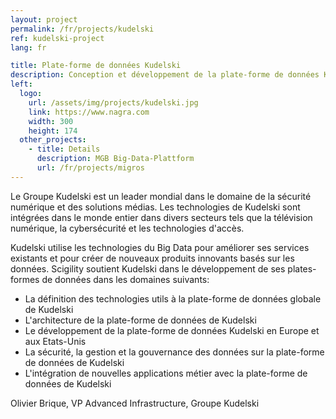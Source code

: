 ```yaml
---
layout: project
permalink: /fr/projects/kudelski
ref: kudelski-project
lang: fr

title: Plate-forme de données Kudelski
description: Conception et développement de la plate-forme de données Kudelski
left:
  logo:
    url: /assets/img/projects/kudelski.jpg
    link: https://www.nagra.com
    width: 300
    height: 174
  other_projects:
    - title: Details
      description: MGB Big-Data-Plattform
      url: /fr/projects/migros
---
```


Le Groupe Kudelski est un leader mondial dans le domaine de la sécurité numérique et des solutions médias. Les technologies de Kudelski sont intégrées dans le monde entier dans divers secteurs tels que la télévision numérique, la cybersécurité et les technologies d'accès.

Kudelski utilise les technologies du Big Data pour améliorer ses services existants et pour créer de nouveaux produits innovants basés sur les données.
Scigility soutient Kudelski dans le développement de ses plates-formes de données dans les domaines suivants:

* La définition des technologies utils à la plate-forme de données globale de Kudelski
* L'architecture de la plate-forme de données de Kudelski
* Le développement de la plate-forme de données Kudelski en Europe et aux Etats-Unis
* La sécurité, la gestion et la gouvernance des données sur la plate-forme de données de Kudelski
* L'intégration de nouvelles applications métier avec la plate-forme de données de Kudelski

Olivier Brique, VP Advanced Infrastructure, Groupe Kudelski
